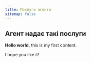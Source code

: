 ```yaml
---
title: Послуги агента
sitemap: false
---
```


## Агент надає такі послуги

**Hello world**, this is my first content.

I hope you like it!
